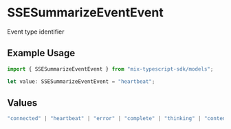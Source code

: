 # SSESummarizeEventEvent

Event type identifier

## Example Usage

```typescript
import { SSESummarizeEventEvent } from "mix-typescript-sdk/models";

let value: SSESummarizeEventEvent = "heartbeat";
```

## Values

```typescript
"connected" | "heartbeat" | "error" | "complete" | "thinking" | "content" | "tool" | "tool_parameter_delta" | "tool_execution_start" | "tool_execution_complete" | "permission" | "summarize" | "user_message_created" | "session_created" | "session_deleted"
```